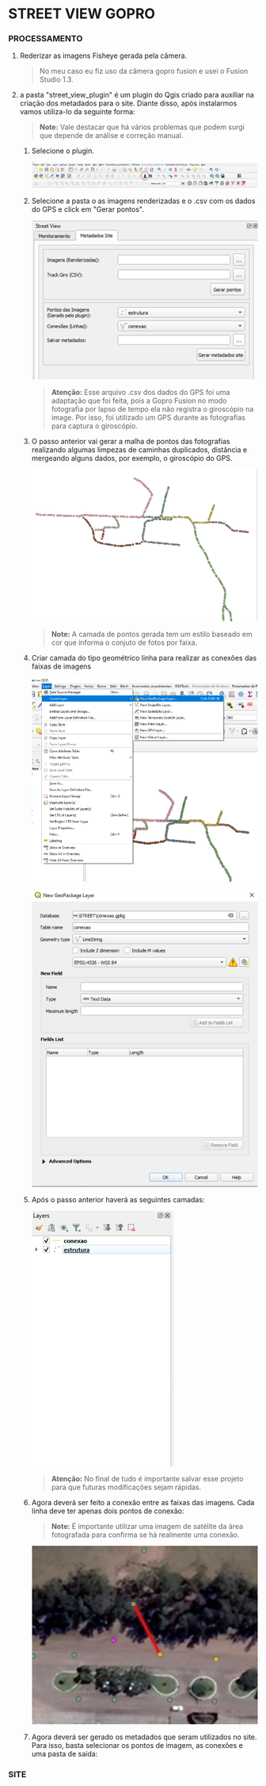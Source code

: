 # **STREET VIEW GOPRO**

### **PROCESSAMENTO**
    
1. Rederizar as imagens Fisheye gerada pela câmera.
    
    > No meu caso eu fiz uso da câmera gopro fusion e usei o Fusion Studio 1.3.

2. a pasta "street_view_plugin" é um plugin do Qgis criado para auxiliar na criação dos metadados para o site. Diante disso, após instalarmos vamos utiliza-lo da seguinte forma:

    > **Note:**
    > Vale destacar que há vários problemas que podem surgi que depende de análise e correção manual.

    1. Selecione o plugin.

        ![](./doc/plugin.png)

    2. Selecione a pasta o as imagens renderizadas e o .csv com os dados do GPS e click em "Gerar pontos".

        ![](./doc/metadado1.png)

        > **Atenção:**
        > Esse arquivo .csv dos dados do GPS foi uma adaptação que foi feita, pois a Gopro Fusion no modo fotografia por lapso de tempo ela não registra o giroscópio na image. Por isso, foi utilizado um GPS durante as fotografias para captura o giroscópio.

    3. O passo anterior vai gerar a malha de pontos das fotografias realizando algumas limpezas de caminhas duplicados, distância e mergeando alguns dados, por exemplo, o giroscópio do GPS.

        ![](./doc/map.png)

        > **Note:**
        > A camada de pontos gerada tem um estilo baseado em cor que informa o conjuto de fotos por faixa.

    4. Criar camada do tipo geométrico linha para realizar as conexões das faixas de imagens

        ![](./doc/connect1.png)

        ![](./doc/connect2.png)

    5. Após o passo anterior haverá as seguintes camadas:
        
        ![](./doc/layers.png)

        > **Atenção:**
        > No final de tudo é importante salvar esse projeto para que futuras modificações sejam rápidas.

    6. Agora deverá ser feito a conexão entre as faixas das imagens. Cada linha deve ter apenas dois pontos de conexão:

        > **Note:**
        > É importante utilizar uma imagem de satélite da área fotografada para confirma se há realmente uma conexão.

        ![](./doc/connect3.png)

    6. Agora deverá ser gerado os metadados que seram utilizados no site. Para isso, basta selecionar os pontos de imagem, as conexões e uma pasta de saída:

### **SITE**


